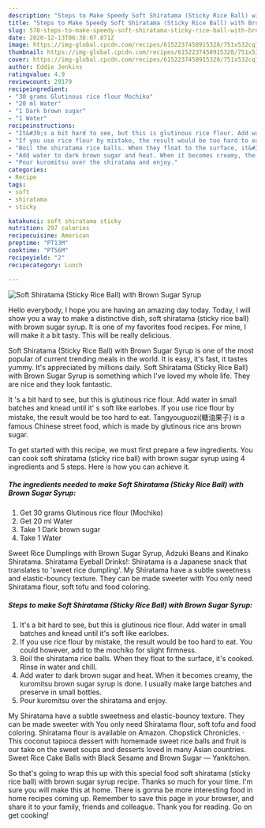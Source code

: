 ```yaml
---
description: "Steps to Make Speedy Soft Shiratama (Sticky Rice Ball) with Brown Sugar Syrup"
title: "Steps to Make Speedy Soft Shiratama (Sticky Rice Ball) with Brown Sugar Syrup"
slug: 578-steps-to-make-speedy-soft-shiratama-sticky-rice-ball-with-brown-sugar-syrup
date: 2020-12-13T06:38:07.871Z
image: https://img-global.cpcdn.com/recipes/6152237458915328/751x532cq70/soft-shiratama-sticky-rice-ball-with-brown-sugar-syrup-recipe-main-photo.jpg
thumbnail: https://img-global.cpcdn.com/recipes/6152237458915328/751x532cq70/soft-shiratama-sticky-rice-ball-with-brown-sugar-syrup-recipe-main-photo.jpg
cover: https://img-global.cpcdn.com/recipes/6152237458915328/751x532cq70/soft-shiratama-sticky-rice-ball-with-brown-sugar-syrup-recipe-main-photo.jpg
author: Eddie Jenkins
ratingvalue: 4.9
reviewcount: 29179
recipeingredient:
- "30 grams Glutinous rice flour Mochiko"
- "20 ml Water"
- "1 Dark brown sugar"
- "1 Water"
recipeinstructions:
- "It&#39;s a bit hard to see, but this is glutinous rice flour. Add water in small batches and knead until it&#39;s soft like earlobes."
- "If you use rice flour by mistake, the result would be too hard to eat. You could however, add to the mochiko for slight firmness."
- "Boil the shiratama rice balls. When they float to the surface, it&#39;s cooked. Rinse in water and chill."
- "Add water to dark brown sugar and heat. When it becomes creamy, the kuromitsu brown sugar syrup is done. I usually make large batches and preserve in small bottles."
- "Pour kuromitsu over the shiratama and enjoy."
categories:
- Recipe
tags:
- soft
- shiratama
- sticky

katakunci: soft shiratama sticky 
nutrition: 297 calories
recipecuisine: American
preptime: "PT13M"
cooktime: "PT56M"
recipeyield: "2"
recipecategory: Lunch

---
```



![Soft Shiratama (Sticky Rice Ball) with Brown Sugar Syrup](https://img-global.cpcdn.com/recipes/6152237458915328/751x532cq70/soft-shiratama-sticky-rice-ball-with-brown-sugar-syrup-recipe-main-photo.jpg)

Hello everybody, I hope you are having an amazing day today. Today, I will show you a way to make a distinctive dish, soft shiratama (sticky rice ball) with brown sugar syrup. It is one of my favorites food recipes. For mine, I will make it a bit tasty. This will be really delicious.

Soft Shiratama (Sticky Rice Ball) with Brown Sugar Syrup is one of the most popular of current trending meals in the world. It is easy, it's fast, it tastes yummy. It's appreciated by millions daily. Soft Shiratama (Sticky Rice Ball) with Brown Sugar Syrup is something which I've loved my whole life. They are nice and they look fantastic.

It &#39;s a bit hard to see, but this is glutinous rice flour. Add water in small batches and knead until it&#39; s soft like earlobes. If you use rice flour by mistake, the result would be too hard to eat. Tangyouguozi(糖油果子) is a famous Chinese street food, which is made by glutinous rice ans brown sugar.


To get started with this recipe, we must first prepare a few ingredients. You can cook soft shiratama (sticky rice ball) with brown sugar syrup using 4 ingredients and 5 steps. Here is how you can achieve it.

<!--inarticleads1-->

##### The ingredients needed to make Soft Shiratama (Sticky Rice Ball) with Brown Sugar Syrup:

1. Get 30 grams Glutinous rice flour (Mochiko)
1. Get 20 ml Water
1. Take 1 Dark brown sugar
1. Take 1 Water


Sweet Rice Dumplings with Brown Sugar Syrup, Adzuki Beans and Kinako Shiratama. Shiratama Eyeball Drinks!: Shiratama is a Japanese snack that translates to &#39;sweet rice dumpling&#39;. My Shiratama have a subtle sweetness and elastic-bouncy texture. They can be made sweeter with You only need Shiratama flour, soft tofu and food coloring. 

<!--inarticleads2-->

##### Steps to make Soft Shiratama (Sticky Rice Ball) with Brown Sugar Syrup:

1. It&#39;s a bit hard to see, but this is glutinous rice flour. Add water in small batches and knead until it&#39;s soft like earlobes.
1. If you use rice flour by mistake, the result would be too hard to eat. You could however, add to the mochiko for slight firmness.
1. Boil the shiratama rice balls. When they float to the surface, it&#39;s cooked. Rinse in water and chill.
1. Add water to dark brown sugar and heat. When it becomes creamy, the kuromitsu brown sugar syrup is done. I usually make large batches and preserve in small bottles.
1. Pour kuromitsu over the shiratama and enjoy.


My Shiratama have a subtle sweetness and elastic-bouncy texture. They can be made sweeter with You only need Shiratama flour, soft tofu and food coloring. Shiratama flour is available on Amazon. Chopstick Chronicles. · This coconut tapioca dessert with homemade sweet rice balls and fruit is our take on the sweet soups and desserts loved in many Asian countries. Sweet Rice Cake Balls with Black Sesame and Brown Sugar — Yankitchen. 

So that's going to wrap this up with this special food soft shiratama (sticky rice ball) with brown sugar syrup recipe. Thanks so much for your time. I'm sure you will make this at home. There is gonna be more interesting food in home recipes coming up. Remember to save this page in your browser, and share it to your family, friends and colleague. Thank you for reading. Go on get cooking!
